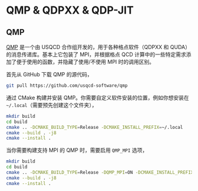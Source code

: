 # QMP & QDPXX & QDP-JIT

## QMP

[QMP](https://github.com/usqcd-software/qmp) 是一个由 USQCD 合作组开发的，用于各种格点软件（QDPXX 和 QUDA）的消息传递库。基本上它包装了 MPI，并根据格点 QCD 计算中的一些特定需求添加了便于使用的函数，并隐藏了使用/不使用 MPI 时的调用区别。

首先从 GitHub 下载 QMP 的源代码，

```zsh
git pull https://github.com/usqcd-software/qmp
```

通过 CMake 构建并安装 QMP。你需要自定义软件安装的位置，例如你想安装在 `~/.local`（需要预先创建这个文件夹），

```zsh
mkdir build
cd build
cmake .. -DCMAKE_BUILD_TYPE=Release -DCMAKE_INSTALL_PREFIX=~/.local
cmake --build . -j8
cmake --install .
```

当你需要构建支持 MPI 的 QMP 时，需要启用 `QMP_MPI` 选项，

```zsh
mkdir build
cd build
cmake .. -DCMAKE_BUILD_TYPE=Release -DQMP_MPI=ON -DCMAKE_INSTALL_PREFIX=~/.local
cmake --build . -j8
cmake --install .
```
